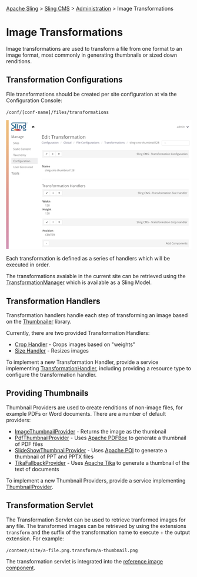 <!-- Licensed to the Apache Software Foundation (ASF) under one or more contributor
	license agreements. See the NOTICE file distributed with this work for additional
	information regarding copyright ownership. The ASF licenses this file to
	you under the Apache License, Version 2.0 (the "License"); you may not use
	this file except in compliance with the License. You may obtain a copy of
	the License at http://www.apache.org/licenses/LICENSE-2.0 Unless required
	by applicable law or agreed to in writing, software distributed under the
	License is distributed on an "AS IS" BASIS, WITHOUT WARRANTIES OR CONDITIONS
	OF ANY KIND, either express or implied. See the License for the specific
	language governing permissions and limitations under the License. -->
[Apache Sling](https://sling.apache.org) > [Sling CMS](https://github.com/apache/sling-org-apache-sling-app-cms) > [Administration](administration.md) > Image Transformations

# Image Transformations

Image transformations are used to transform a file from one format to an image format, most commonly in generating thumbnails or sized down renditions.

## Transformation Configurations

File transformations should be created per site configuration at via the Configuration Console:

`/conf/[conf-name]/files/transformations`

![Editing a Transformation](docs/img/edit-transformation.png)

Each transformation is defined as a series of handlers which will be executed in order. 

The transformations avaiable in the current site can be retrieved using the [TransformationManager](https://github.com/apache/sling-org-apache-sling-app-cms/blob/master/transformer/src/main/java/org/apache/sling/cms/transformer/TransformationManager.java) which is available as a Sling Model.

## Transformation Handlers

Transformation handlers handle each step of transforming an image based on the [Thumbnailer](https://github.com/coobird/thumbnailator) library.

Currently, there are two provided Transformation Handlers:

 - [Crop Handler](https://github.com/apache/sling-org-apache-sling-app-cms/blob/master/transformer/src/main/java/org/apache/sling/cms/transformer/internal/CropHandler.java) - Crops images based on "weights"
 - [Size Handler](https://github.com/apache/sling-org-apache-sling-app-cms/blob/master/transformer/src/main/java/org/apache/sling/cms/transformer/internal/SizeHandler.java) - Resizes images
 
To implement a new Transformation Handler, provide a service implementing [TransformationHandler](https://github.com/apache/sling-org-apache-sling-app-cms/blob/master/transformer/src/main/java/org/apache/sling/cms/transformer/TransformationHandler.java),
including providing a resource type to configure the transformation handler.
 
## Providing Thumbnails

Thumbnail Providers are used to create renditions of non-image files, for example PDFs or Word documents. There are a number of default providers:

 - [ImageThumbnailProvider](https://github.com/apache/sling-org-apache-sling-app-cms/blob/master/transformer/src/main/java/org/apache/sling/cms/transformer/internal/ImageThumbnailProvider.java) - Returns the image as the thumbnail
 - [PdfThumbnailProvider](https://github.com/apache/sling-org-apache-sling-app-cms/blob/master/transformer/src/main/java/org/apache/sling/cms/transformer/internal/PdfThumbnailProvider.java) - Uses [Apache PDFBox](https://pdfbox.apache.org/) to generate a thumbnail of PDF files
 - [SlideShowThumbnailProvider](https://github.com/apache/sling-org-apache-sling-app-cms/blob/master/transformer/src/main/java/org/apache/sling/cms/transformer/internal/SlideShowThumbnailProvider.java) - Uses [Apache POI](https://poi.apache.org/) to generate a thumbnail of PPT and PPTX files
 - [TikaFallbackProvider](https://github.com/apache/sling-org-apache-sling-app-cms/blob/master/transformer/src/main/java/org/apache/sling/cms/transformer/internal/TikaFallbackProvider.java) - Uses [Apache Tika](https://tika.apache.org/) to generate a thumbnail of the text of documents
 
To implement a new Thumbnail Providers, provide a service implementing [ThumbnailProvider](https://github.com/apache/sling-org-apache-sling-app-cms/blob/master/transformer/src/main/java/org/apache/sling/cms/transformer/ThumbnailProvider.java).
 
## Transformation Servlet

The Transformation Servlet can be used to retrieve tranformed images for any file. The transformed images can be retrieved by using the extensions `transform` and the suffix of the transformation name to execute + the output extension. For example:

`/content/site/a-file.png.transform/a-thumbnail.png`

The transformation servlet is integrated into the [reference image component](https://github.com/apache/sling-org-apache-sling-app-cms/blob/master/docs/reference.md#general).

